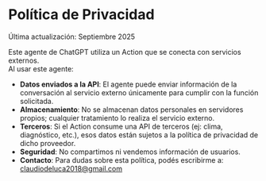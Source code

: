 # Política de Privacidad

Última actualización: Septiembre 2025

Este agente de ChatGPT utiliza un Action que se conecta con servicios externos.  
Al usar este agente:

- **Datos enviados a la API**: El agente puede enviar información de la conversación al servicio externo únicamente para cumplir con la función solicitada.  
- **Almacenamiento**: No se almacenan datos personales en servidores propios; cualquier tratamiento lo realiza el servicio externo.  
- **Terceros**: Si el Action consume una API de terceros (ej: clima, diagnóstico, etc.), esos datos están sujetos a la política de privacidad de dicho proveedor.  
- **Seguridad**: No compartimos ni vendemos información de usuarios.  
- **Contacto**: Para dudas sobre esta política, podés escribirme a: claudiodeluca2018@gmail.com
